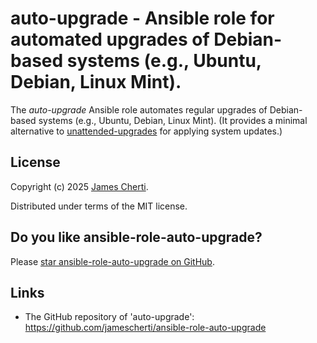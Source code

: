 # auto-upgrade - Ansible role for automated upgrades of Debian-based systems (e.g., Ubuntu, Debian, Linux Mint).

The *auto-upgrade* Ansible role automates regular upgrades of Debian-based systems (e.g., Ubuntu, Debian, Linux Mint). (It provides a minimal alternative to [unattended-upgrades](https://wiki.debian.org/UnattendedUpgrades) for applying system updates.)

## License

Copyright (c) 2025 [James Cherti](https://www.jamescherti.com).

Distributed under terms of the MIT license.

## Do you like ansible-role-auto-upgrade?

Please [star ansible-role-auto-upgrade on GitHub](https://github.com/jamescherti/ansible-role-auto-upgrade).

## Links

- The GitHub repository of 'auto-upgrade': https://github.com/jamescherti/ansible-role-auto-upgrade
